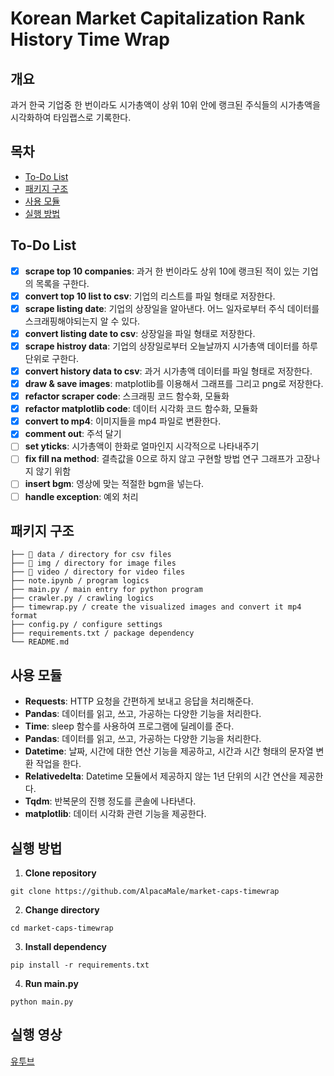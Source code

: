 # Korean Market Capitalization Rank History Time Wrap

## 개요

과거 한국 기업중 한 번이라도 시가총액이 상위 10위 안에 랭크된 주식들의 시가총액을 시각화하여 타임랩스로 기록한다.

## 목차

- [To-Do List](#to-do-list)
- [패키지 구조](#패키지-구조)
- [사용 모듈](#사용-모듈)
- [실행 방법](#실행-방법)

## To-Do List

- [x] **scrape top 10 companies**: 과거 한 번이라도 상위 10에 랭크된 적이 있는 기업의 목록을 구한다.
- [x] **convert top 10 list to csv**: 기업의 리스트를 파일 형태로 저장한다.
- [x] **scrape listing date**: 기업의 상장일을 알아낸다. 어느 일자로부터 주식 데이터를 스크래핑해야되는지 알 수 있다.
- [x] **convert listing date to csv**: 상장일을 파일 형태로 저장한다.
- [x] **scrape histroy data**: 기업의 상장일로부터 오늘날까지 시가총액 데이터를 하루단위로 구한다.
- [x] **convert history data to csv**: 과거 시가총액 데이터를 파일 형태로 저장한다.
- [x] **draw & save images**: matplotlib를 이용해서 그래프를 그리고 png로 저장한다.
- [x] **refactor scraper code**: 스크래핑 코드 함수화, 모듈화
- [x] **refactor matplotlib code**: 데이터 시각화 코드 함수화, 모듈화
- [x] **convert to mp4**: 이미지들을 mp4 파일로 변환한다.
- [x] **comment out**: 주석 달기
- [ ] **set yticks**: 시가총액이 한화로 얼마인지 시각적으로 나타내주기
- [ ] **fix fill na method**: 결측값을 0으로 하지 않고 구현할 방법 연구 그래프가 고장나지 않기 위함
- [ ] **insert bgm**: 영상에 맞는 적절한 bgm을 넣는다.
- [ ] **handle exception**: 예외 처리

## 패키지 구조

```
├── 📁 data / directory for csv files
├── 📁 img / directory for image files
├── 📁 video / directory for video files
├── note.ipynb / program logics
├── main.py / main entry for python program
├── crawler.py / crawling logics
├── timewrap.py / create the visualized images and convert it mp4 format
├── config.py / configure settings
├── requirements.txt / package dependency
└── README.md
```

## 사용 모듈

- **Requests**: HTTP 요청을 간편하게 보내고 응답을 처리해준다.
- **Pandas**: 데이터를 읽고, 쓰고, 가공하는 다양한 기능을 처리한다.
- **Time**: sleep 함수를 사용하여 프로그램에 딜레이를 준다.
- **Pandas**: 데이터를 읽고, 쓰고, 가공하는 다양한 기능을 처리한다.
- **Datetime**: 날짜, 시간에 대한 연산 기능을 제공하고, 시간과 시간 형태의 문자열 변환 작업을 한다.
- **Relativedelta**: Datetime 모듈에서 제공하지 않는 1년 단위의 시간 연산을 제공한다.
- **Tqdm**: 반복문의 진행 정도를 콘솔에 나타낸다.
- **matplotlib**: 데이터 시각화 관련 기능을 제공한다.

## 실행 방법

1. **Clone repository**

```
git clone https://github.com/AlpacaMale/market-caps-timewrap
```

2. **Change directory**

```
cd market-caps-timewrap
```

3. **Install dependency**

```
pip install -r requirements.txt
```

4. **Run main.py**

```
python main.py
```

## 실행 영상

[유투브](https://youtu.be/6wAmTDixp6E)

